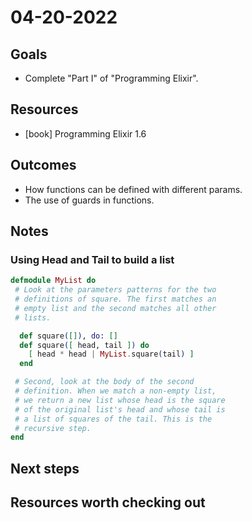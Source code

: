 # 04-20-2022

## Goals
<!-- What we expect to get from the day -->
- Complete "Part I" of "Programming Elixir".

## Resources
<!-- How are we going to achieve it -->
- [book] Programming Elixir 1.6

## Outcomes
<!-- What we actually got -->
- How functions can be defined with different params.
- The use of guards in functions.

## Notes
<!-- Relevant notes to the day's progress -->

### Using Head and Tail to build a list

```elixir
defmodule MyList do
 # Look at the parameters patterns for the two
 # definitions of square. The first matches an
 # empty list and the second matches all other
 # lists.

  def square([]), do: []
  def square([ head, tail ]) do
    [ head * head | MyList.square(tail) ]
  end

 # Second, look at the body of the second
 # definition. When we match a non-empty list,
 # we return a new list whose head is the square
 # of the original list's head and whose tail is
 # a list of squares of the tail. This is the
 # recursive step.
end
```

## Next steps
<!-- What we will be working on tomorrow -->

## Resources worth checking out
<!-- Other resources we could benefit from -->
